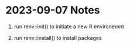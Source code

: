 # 2023-09-07 Notes

1. run renv::init() to initiate a new R environemnt

2. run renv::install() to install packages


